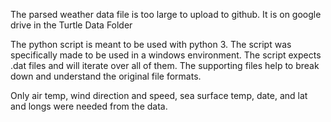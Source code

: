 The parsed weather data file is too large to upload to github.  It is on google drive in the Turtle Data Folder

The python script is meant to be used with python 3.  The script was specifically made to
be used in a windows environment.  The script expects .dat files and will iterate over all of them.
The supporting files help to break down and understand the original file formats.

Only air temp, wind direction and speed, sea surface temp, date, and lat and longs were needed from the data.